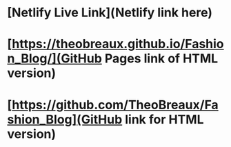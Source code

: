 # [Netlify Live Link](Netlify link here)
# [https://theobreaux.github.io/Fashion_Blog/](GitHub Pages link of HTML version)
# [https://github.com/TheoBreaux/Fashion_Blog](GitHub link for HTML version)
